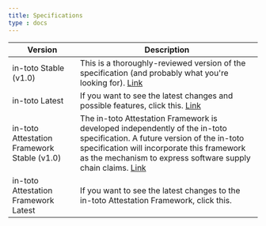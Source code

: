 ```yaml
---
title: Specifications
type : docs
---
```


<table>
  <thead>
    <tr>
      <th>Version</th>
      <th>Description</th>
    </tr>
  </thead>
  <tbody>
    <tr>
      <td>in-toto Stable (v1.0)</td>
      <td>This is a thoroughly-reviewed version of the specification (and probably what you're looking for). <a href="https://github.com/in-toto/docs/blob/v1.0/in-toto-spec.md">Link</a></td>
    </tr>
    <tr>
      <td>in-toto Latest</td>
      <td>If you want to see the latest changes and possible features, click this. <a href="https://github.com/in-toto/docs/blob/master/in-toto-spec.md">Link</a></td>
    </tr>
    <tr>
      <td>in-toto Attestation Framework Stable (v1.0)</td>
      <td>The in-toto Attestation Framework is developed independently of the in-toto specification. A future version of the in-toto specification will incorporate this framework as the mechanism to express software supply chain claims. <a href="https://github.com/in-toto/attestation/tree/v1.0/">Link</a></td>
    </tr>
    <tr>
      <td>in-toto Attestation Framework Latest</td>
      <td>If you want to see the latest changes to the in-toto Attestation Framework, click this.</td>
    </tr>
  </tbody>
</table>
